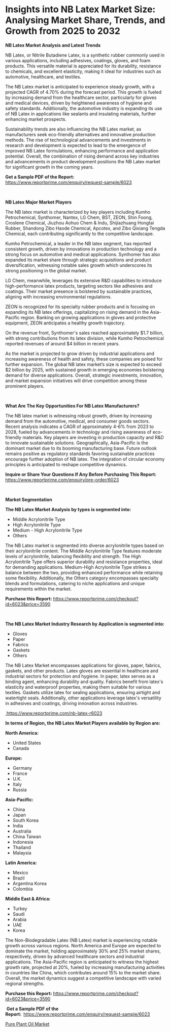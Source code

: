 <p><h1>Insights into NB Latex Market Size: Analysing Market Share, Trends, and Growth from 2025 to 2032</h1></p><p><strong>NB Latex Market Analysis and Latest Trends</strong></p>
<p><p>NB Latex, or Nitrile Butadiene Latex, is a synthetic rubber commonly used in various applications, including adhesives, coatings, gloves, and foam products. This versatile material is appreciated for its durability, resistance to chemicals, and excellent elasticity, making it ideal for industries such as automotive, healthcare, and textiles.</p><p>The NB Latex market is anticipated to experience steady growth, with a projected CAGR of 4.70% during the forecast period. This growth is fueled by increasing demand from the healthcare sector, particularly for gloves and medical devices, driven by heightened awareness of hygiene and safety standards. Additionally, the automotive industry is expanding its use of NB Latex in applications like sealants and insulating materials, further enhancing market prospects.</p><p>Sustainability trends are also influencing the NB Latex market, as manufacturers seek eco-friendly alternatives and innovative production methods. The rise of technological advancements and investments in research and development is expected to lead to the emergence of improved NB Latex formulations, enhancing performance and application potential. Overall, the combination of rising demand across key industries and advancements in product development positions the NB Latex market for significant growth in the coming years.</p></p>
<p><strong>Get a Sample PDF of the Report:&nbsp;</strong> <a href="https://www.reportprime.com/enquiry/request-sample/6023?utm_campaign=3113&utm_medium=2&utm_source=Github&utm_content=ia&utm_term=19032025&utm_id=nb-latex">https://www.reportprime.com/enquiry/request-sample/6023</a></p>
<p>&nbsp;</p>
<p><strong>NB Latex Major Market Players</strong></p>
<p><p>The NB latex market is characterized by key players including Kumho Petrochemical, Synthomer, Nantex, LG Chem, BST, ZEON, Shin Foong, Croslene Chemical, Jiuzhou Aohuo Chem & Indu, Shijiazhuang Hongtai Rubber, Shandong Zibo Haode Chemical, Apcotex, and Zibo Qixiang Tengda Chemical, each contributing significantly to the competitive landscape.</p><p>Kumho Petrochemical, a leader in the NB latex segment, has reported consistent growth, driven by innovations in production technology and a strong focus on automotive and medical applications. Synthomer has also expanded its market share through strategic acquisitions and product diversification, witnessing notable sales growth which underscores its strong positioning in the global market.</p><p>LG Chem, meanwhile, leverages its extensive R&D capabilities to introduce high-performance latex products, targeting sectors like adhesives and coatings. Their market presence is bolstered by sustainable practices, aligning with increasing environmental regulations. </p><p>ZEON is recognized for its specialty rubber products and is focusing on expanding its NB latex offerings, capitalizing on rising demand in the Asia-Pacific region. Banking on growing applications in gloves and protective equipment, ZEON anticipates a healthy growth trajectory.</p><p>On the revenue front, Synthomer's sales reached approximately $1.7 billion, with strong contributions from its latex division, while Kumho Petrochemical reported revenues of around $4 billion in recent years. </p><p>As the market is projected to grow driven by industrial applications and increasing awareness of health and safety, these companies are poised for further expansion. The global NB latex market’s size is expected to exceed $2 billion by 2025, with sustained growth in emerging economies bolstering demand for diverse applications. Overall, strategic investments, innovation, and market expansion initiatives will drive competition among these prominent players.</p></p>
<p>&nbsp;</p>
<p><strong>What Are The Key Opportunities For NB Latex Manufacturers?</strong></p>
<p><p>The NB latex market is witnessing robust growth, driven by increasing demand from the automotive, medical, and consumer goods sectors. Recent analysis indicates a CAGR of approximately 4-6% from 2023 to 2028, fueled by advancements in technology and rising awareness of eco-friendly materials. Key players are investing in production capacity and R&D to innovate sustainable solutions. Geographically, Asia-Pacific is the dominant market due to its booming manufacturing base. Future outlook remains positive as regulatory standards favoring sustainable practices encourage further adoption of NB latex. The integration of circular economy principles is anticipated to reshape competitive dynamics.</p></p>
<p><strong>Inquire or Share Your Questions If Any Before Purchasing This Report:</strong> <a href="https://www.reportprime.com/enquiry/pre-order/6023?utm_campaign=3113&utm_medium=2&utm_source=Github&utm_content=ia&utm_term=19032025&utm_id=nb-latex">https://www.reportprime.com/enquiry/pre-order/6023</a></p>
<p>&nbsp;</p>
<p><strong>Market Segmentation</strong></p>
<p><strong>The NB Latex Market Analysis by types is segmented into:</strong></p>
<p><ul><li>Middle Acrylonitrile Type</li><li>High Acrylonitrile Type</li><li>Medium - High Acrylonitrile Type</li><li>Others</li></ul></p>
<p><p>The NB Latex market is segmented into diverse acrylonitrile types based on their acrylonitrile content. The Middle Acrylonitrile Type features moderate levels of acrylonitrile, balancing flexibility and strength. The High Acrylonitrile Type offers superior durability and resistance properties, ideal for demanding applications. Medium-High Acrylonitrile Type strikes a balance between the two, providing enhanced performance while retaining some flexibility. Additionally, the Others category encompasses specialty blends and formulations, catering to niche applications and unique requirements within the market.</p></p>
<p><strong>Purchase this Report:&nbsp;</strong><a href="https://www.reportprime.com/checkout?id=6023&price=3590&utm_campaign=3113&utm_medium=2&utm_source=Github&utm_content=ia&utm_term=19032025&utm_id=nb-latex">https://www.reportprime.com/checkout?id=6023&price=3590</a></p>
<p>&nbsp;</p>
<p><strong>The NB Latex Market Industry Research by Application is segmented into:</strong></p>
<p><ul><li>Gloves</li><li>Paper</li><li>Fabrics</li><li>Gaskets</li><li>Others</li></ul></p>
<p><p>The NB Latex Market encompasses applications for gloves, paper, fabrics, gaskets, and other products. Latex gloves are essential in healthcare and industrial sectors for protection and hygiene. In paper, latex serves as a binding agent, enhancing durability and quality. Fabrics benefit from latex's elasticity and waterproof properties, making them suitable for various textiles. Gaskets utilize latex for sealing applications, ensuring airtight and watertight seals. Additionally, other applications leverage latex's versatility in adhesives and coatings, driving innovation across industries.</p></p>
<p><a href="https://www.reportprime.com/nb-latex-r6023?utm_campaign=3113&utm_medium=2&utm_source=Github&utm_content=ia&utm_term=19032025&utm_id=nb-latex">&nbsp;https://www.reportprime.com/nb-latex-r6023</a></p>
<p><strong>In terms of Region, the NB Latex Market Players available by Region are:</strong></p>
<p>
    <p> <strong> North America: </strong>
        <ul>
            <li>United States</li>
            <li>Canada</li>
        </ul>
        </p> 
    <p> <strong> Europe: </strong>
        <ul>
            <li>Germany</li>
            <li>France</li>
            <li>U.K.</li>
            <li>Italy</li>
            <li>Russia</li>
        </ul>
        </p> 
    <p> <strong> Asia-Pacific: </strong>
        <ul>
            <li>China</li>
            <li>Japan</li>
            <li>South Korea</li>
            <li>India</li>
            <li>Australia</li>
            <li>China Taiwan</li>
            <li>Indonesia</li>
            <li>Thailand</li>
            <li>Malaysia</li>
        </ul>
        </p> 
    <p> <strong> Latin America: </strong>
        <ul>
            <li>Mexico</li>
            <li>Brazil</li>
            <li>Argentina Korea</li>
            <li>Colombia</li>
        </ul>
        </p> 
    <p> <strong> Middle East & Africa: </strong>
        <ul>
            <li>Turkey</li>
            <li>Saudi</li>
            <li>Arabia</li>
            <li>UAE</li>
            <li>Korea</li>
        </ul>
    </p>
    </p>
<p><p>The Non-Biodegradable Latex (NB Latex) market is experiencing notable growth across various regions. North America and Europe are expected to dominate the market, holding approximately 30% and 25% market shares, respectively, driven by advanced healthcare sectors and industrial applications. The Asia-Pacific region is anticipated to witness the highest growth rate, projected at 20%, fueled by increasing manufacturing activities in countries like China, which contributes around 15% to the market share. Overall, the market dynamics suggest a competitive landscape with varied regional strengths.</p></p>
<p><strong>Purchase this Report: </strong><a href="https://www.reportprime.com/checkout?id=6023&price=3590&utm_campaign=3113&utm_medium=2&utm_source=Github&utm_content=ia&utm_term=19032025&utm_id=nb-latex">https://www.reportprime.com/checkout?id=6023&price=3590</a></p>
<p>&nbsp;<strong>Get a Sample PDF of the Report:&nbsp;&nbsp;</strong><a href="https://www.reportprime.com/enquiry/request-sample/6023?utm_campaign=3113&utm_medium=2&utm_source=Github&utm_content=ia&utm_term=19032025&utm_id=nb-latex">https://www.reportprime.com/enquiry/request-sample/6023</a></p>
<p><strong></strong></p>
<p><p><a href="https://github.com/kaqiewan/Market-Research-Report-List-1/blob/main/pure-plant-oil-market.md?utm_campaign=3113&utm_medium=2&utm_source=Github&utm_content=ia&utm_term=19032025&utm_id=nb-latex">Pure Plant Oil Market</a></p></p>